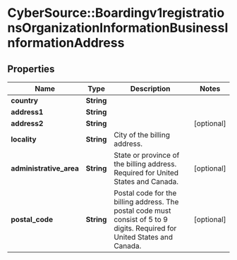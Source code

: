 # CyberSource::Boardingv1registrationsOrganizationInformationBusinessInformationAddress

## Properties
Name | Type | Description | Notes
------------ | ------------- | ------------- | -------------
**country** | **String** |  | 
**address1** | **String** |  | 
**address2** | **String** |  | [optional] 
**locality** | **String** | City of the billing address. | 
**administrative_area** | **String** | State or province of the billing address. Required for United States and Canada. | [optional] 
**postal_code** | **String** | Postal code for the billing address. The postal code must consist of 5 to 9 digits. Required for United States and Canada. | [optional] 



